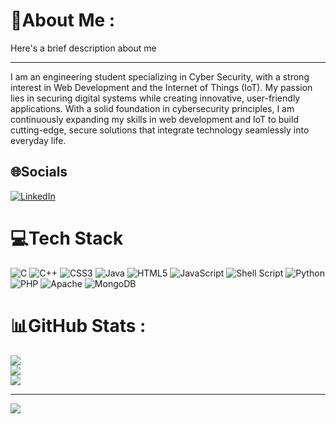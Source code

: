 # 💫About Me :
Here's a brief description about me

---

I am an engineering student specializing in Cyber Security, with a strong interest in Web Development and the Internet of Things (IoT). My passion lies in securing digital systems while creating innovative, user-friendly applications. With a solid foundation in cybersecurity principles, I am continuously expanding my skills in web development and IoT to build cutting-edge, secure solutions that integrate technology seamlessly into everyday life.

## 🌐Socials
[![LinkedIn](https://img.shields.io/badge/LinkedIn-%230077B5.svg?logo=linkedin&logoColor=white)]([https://linkedin.com/in/ritesh-v](https://www.linkedin.com/in/ritesh-v-976310301?utm_source=share&utm_campaign=share_via&utm_content=profile&utm_medium=android_app)) 

# 💻Tech Stack
![C](https://img.shields.io/badge/c-%2300599C.svg?style=for-the-badge&logo=c&logoColor=white) ![C++](https://img.shields.io/badge/c++-%2300599C.svg?style=for-the-badge&logo=c%2B%2B&logoColor=white) ![CSS3](https://img.shields.io/badge/css3-%231572B6.svg?style=for-the-badge&logo=css3&logoColor=white) ![Java](https://img.shields.io/badge/java-%23ED8B00.svg?style=for-the-badge&logo=java&logoColor=white) ![HTML5](https://img.shields.io/badge/html5-%23E34F26.svg?style=for-the-badge&logo=html5&logoColor=white) ![JavaScript](https://img.shields.io/badge/javascript-%23323330.svg?style=for-the-badge&logo=javascript&logoColor=%23F7DF1E) ![Shell Script](https://img.shields.io/badge/shell_script-%23121011.svg?style=for-the-badge&logo=gnu-bash&logoColor=white) ![Python](https://img.shields.io/badge/python-3670A0?style=for-the-badge&logo=python&logoColor=ffdd54) ![PHP](https://img.shields.io/badge/php-%23777BB4.svg?style=for-the-badge&logo=php&logoColor=white) ![Apache](https://img.shields.io/badge/apache-%23D42029.svg?style=for-the-badge&logo=apache&logoColor=white) ![MongoDB](https://img.shields.io/badge/MongoDB-%234ea94b.svg?style=for-the-badge&logo=mongodb&logoColor=white)
# 📊GitHub Stats :
![](https://github-readme-stats.vercel.app/api?username=riteshvijaykumar&theme=vue&hide_border=false&include_all_commits=true&count_private=true)<br/>
![](https://github-readme-streak-stats.herokuapp.com/?user=riteshvijaykumar&theme=vue&hide_border=false)<br/>
![](https://github-readme-stats.vercel.app/api/top-langs/?username=riteshvijaykumar&theme=vue&hide_border=false&include_all_commits=true&count_private=true&layout=compact)

---
[![](https://visitcount.itsvg.in/api?id=riteshvijaykumar&icon=0&color=0)](https://visitcount.itsvg.in)
